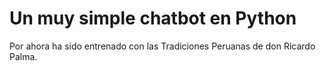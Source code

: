 # Un muy simple chatbot en Python

Por ahora ha sido entrenado con las Tradiciones Peruanas de don Ricardo Palma.
